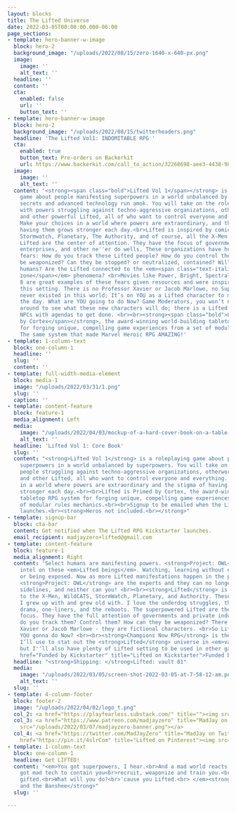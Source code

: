 ```yaml
---
layout: blocks
title: The Lifted Universe
date: 2022-03-05T00:00:00.000-06:00
page_sections:
- template: hero-banner-w-image
  block: hero-2
  background_image: "/uploads/2022/08/15/zero-1640-x-640-px.png"
  image:
    image: ''
    alt_text: ''
  headline: ''
  content: ''
  cta:
    enabled: false
    url: ''
    button_text: ''
- template: hero-banner-w-image
  block: hero-2
  background_image: "/uploads/2022/08/15/twitterheaders.png"
  headline: 'The Lifted Vol1: INDOMITABLE RPG '
  cta:
    enabled: true
    button_text: Pre-orders on Backerkit
    url: https://www.backerkit.com/call_to_action/32268698-aee3-4438-98ec-e4b4194bc844/landing
  image:
    image: ''
    alt_text: ''
  content: '<strong><span class="bold">Lifted Vol 1</span></strong> is a roleplaying
    game about people manifesting superpowers in a world unbalanced by treacherous
    secrets and advanced technology run amok. You will take on the roles of people
    with powers struggling against techno-aggressive organizations, otherworldly intelligences,
    and other powerful Lifted, all of who want to control everyone and everything.
    Make your choices in a world where powers are extraordinary, and the stigma of
    having them grows stronger each day.<br>Lifted is inspired by comics like WildCATS,
    Stormwatch, Planetary, The Authority, and of course, all the X-Men books. The
    Lifted are the center of attention. They have the focus of governments, private
    enterprises, and other ne''er do wells. These organizations have humanity-based
    fears: How do you track these Lifted people? How do you control them? Can they
    be weaponized? Can they be stopped? or neutralized, contained? Will they subjugate
    humans? Are the Lifted connected to the <em><span class="text-italic">exclusion
    zone</span></em> phenomena? <br>Movies like Power, Bright, Spectral, and Code
    8 are great examples of these fears given resources and were inspirational to
    this setting. There is no Professor Xavier or Jacob Marlowe, no Superman—they
    never existed in this world; It’s on YOU as a Lifted character to make or break
    the day. What are YOU going to do Now? Game Moderators, you won’t need to wait
    around to see what these new characters will do; there is a Lifted Universe of
    NPCs with agendas to get done. <br><br><strong><span class="bold">Lifted is Primed
    by Cortex</span></strong>, the award-winning world-building tabletop RPG system
    for forging unique, compelling game experiences from a set of modular rules mechanics.
    The same system that made Marvel Heroic RPG AMAZING!'
- template: 1-column-text
  block: one-column-1
  headline: ''
  slug: ''
  content: ''
- template: full-width-media-element
  block: media-1
  image: "/uploads/2022/03/31/1.png"
  slug: ''
  caption: ''
- template: content-feature
  block: feature-1
  media_alignment: Left
  media:
    image: "/uploads/2022/04/03/mockup-of-a-hard-cover-book-on-a-table-with-gadgets-3407-el1-1-copy.png"
    alt_text: ''
  headline: 'Lifted Vol 1: Core Book'
  slug: ''
  content: "<strong>Lifted Vol 1</strong> is a roleplaying game about people with
    superpowers in a world unbalanced by superpowers. You will take on the roles of
    people struggling against techno-aggressive organizations, otherworldly intelligences,
    and other Lifted, all who want to control everyone and everything. Make your choices
    in a world where powers are extraordinary and the stigma of having them is growing
    stronger each day.<br><br>Lifted is Primed by Cortex, the award-winning world-building
    tabletop RPG system for forging unique, compelling game experiences from a set
    of modular rules mechanics.<br><br>Signup to be emailed when the Lifted Vol1 Kickstarter
    launches.<br><strong>Heros not included.<br></strong>"
- template: signup-bar
  block: cta-bar
  content: Get notified when The Lifted RPG Kickstarter launches.
  email_recipient: madjayzero+lifted@gmail.com
- template: content-feature
  block: feature-1
  media_alignment: Right
  content: 'Select humans are manifesting powers. <strong>Project: OWL</strong> collects
    intel on these <em>Lifted beings</em>. Watching, learning without ever interfering
    or being exposed. Now as more Lifted manifestations happen in the public worldwide,
    <strong>Project: OWL</strong> are the experts and they can no longer sit on the
    sidelines, and neither can you! <br><br><strong>Lifted</strong> is my love letter
    to the X-Men, WildCATS, StormWatch, Planetary, and Authority. These are the comics
    I grew up with and grew old with. I love the underdog struggles, the soap opera
    drama, one-liners, and the reboots. The superpowered Lifted are the setting’s
    focus. They have the full attention of governments and private industries. How
    do you track them? Control them? How can they be weaponized? There is no Professor
    Xavier or Jacob Marlowe - they are fictional characters. <br>So Lifted, what are
    YOU gonna do Now? <br><br><strong>Champions Now RPG</strong> is the core system
    I’ll use to stat out the <strong>Lifted</strong> universe in <em>vault01</em>,
    but I''ll also have plenty of Lifted setting to be used in other game systems.<br><br><a
    href="Funded by Kickstarter" title="Lifted on Kickstarter">Funded by Kickstarter</a>'
  headline: "<strong>Shipping: </strong>Lifted: vault 01"
  media:
    image: "/uploads/2022/03/05/screen-shot-2022-03-05-at-7-58-12-am.png"
    alt_text: ''
  slug: ''
- template: 4-column-footer
  block: footer-2
  image: "/uploads/2022/04/02/logo_t.png"
  col_2: <a href="https://playfearless.substack.com/" title=""><img src="/uploads/2022/03/07/playfearless_banner-1.png"></a>
  col_3: <a href="https://www.patreon.com/madjayzero" title="MadJay on Patreon"><img
    src="/uploads/2022/03/07/madjayzero-banner.png"></a>
  col_4: <a href="https://twitter.com/MadJayZero" title="MadJay on Twitter"><img src="/uploads/2022/03/07/icons8-twitter-100.png"></a><a
    href="https://pin.it/4slrCom" title="Lifted on Pinterest"><img src="/uploads/2022/03/07/icons8-pinterest-100.png"></a>
- template: 1-column-text
  block: one-column-1
  headline: Get LIFTED!
  content: "<em>You got superpowers, I hear.<br>And a mad world reacts, out of fear.<br>They
    got mad tech to contain you<br>recruit, weaponize and train you.<br>'cause you
    gifted.<br>What will you do?<br>'cause you Lifted.<br> </em><strong>-- Hoboken
    and the Banshee</strong>"
  slug: ''

---
```

